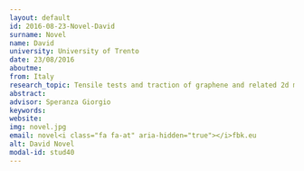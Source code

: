```yaml
---
layout: default 
id: 2016-08-23-Novel-David
surname: Novel
name: David
university: University of Trento
date: 23/08/2016
aboutme: 
from: Italy
research_topic: Tensile tests and traction of graphene and related 2d materials and composites
abstract: 
advisor: Speranza Giorgio
keywords: 
website: 
img: novel.jpg
email: novel<i class="fa fa-at" aria-hidden="true"></i>fbk.eu
alt: David Novel
modal-id: stud40
---
```


